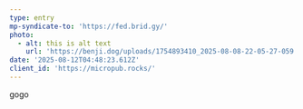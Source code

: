```yaml
---
type: entry
mp-syndicate-to: 'https://fed.brid.gy/'
photo:
  - alt: this is alt text
    url: 'https://benji.dog/uploads/1754893410_2025-08-08-22-05-27-059.jpg'
date: '2025-08-12T04:48:23.612Z'
client_id: 'https://micropub.rocks/'
---
```

gogo
